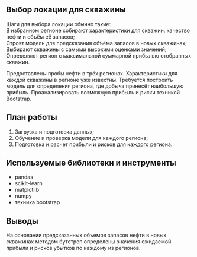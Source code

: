 
## Выбор локации для скважины

Шаги для выбора локации обычно такие:
<br/>В избранном регионе собирают характеристики для скважин: качество нефти и объём её запасов;
<br/>Строят модель для предсказания объёма запасов в новых скважинах;
<br/>Выбирают скважины с самыми высокими оценками значений;
<br/>Определяют регион с максимальной суммарной прибылью отобранных скважин.

Предоставлены пробы нефти в трёх регионах. Характеристики для каждой скважины в регионе уже известны. Требуется построить модель для определения региона, где добыча принесёт наибольшую прибыль. Проанализировать возможную прибыль и риски техникой Bootstrap.


## План работы
1. Загрузка и подготовка данных;
2. Обучение и проверка модели для каждого региона;
3. Подготовка и расчет прибыли и рисков для каждого региона.

## Используемые библиотеки и инструменты
- pandas
- scikit-learn
- matplotlib
- numpy
- техника bootstrap

## Выводы
На основании предсказанных объемов запасов нефти в новых скважинах методом бутстреп определены значения ожидаемой прибыли и рисков убытков по каждому из регионов.
